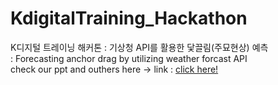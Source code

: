 # KdigitalTraining_Hackathon
K디지털 트레이닝 해커톤 : 기상청 API를 활용한 닻끌림(주묘현상) 예측 
<br>: Forecasting anchor drag by utilizing weather forcast API
<br> check our ppt and outhers here -> link : <a href = "https://drive.google.com/drive/folders/12Fq4zagDFdTW_pD9MvrDjsIG8Z_VK5wk"> click here! </a>

